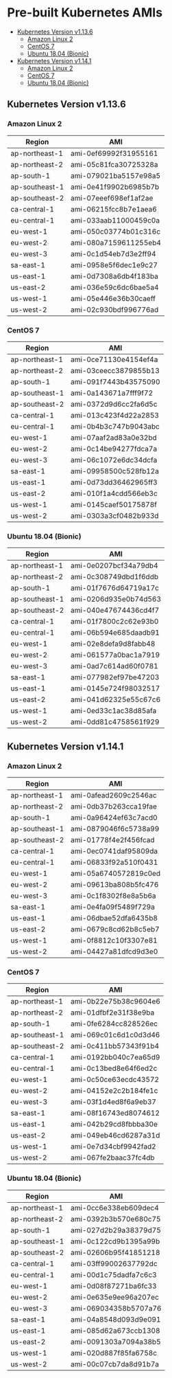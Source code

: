 # Pre-built Kubernetes AMIs  <!-- omit in toc -->

<!-- Below is generated using VSCode yzhang.markdown-all-in-one >

<!-- TOC -->

- [Kubernetes Version v1.13.6](#kubernetes-version-v1136)
  - [Amazon Linux 2](#amazon-linux-2)
  - [CentOS 7](#centos-7)
  - [Ubuntu 18.04 (Bionic)](#ubuntu-1804-bionic)
- [Kubernetes Version v1.14.1](#kubernetes-version-v1141)
  - [Amazon Linux 2](#amazon-linux-2-1)
  - [CentOS 7](#centos-7-1)
  - [Ubuntu 18.04 (Bionic)](#ubuntu-1804-bionic-1)

<!-- TOC -->

## Kubernetes Version v1.13.6

### Amazon Linux 2

| Region         | AMI                   |
| -------------- | --------------------- |
| ap-northeast-1 | ami-0ef69992f31955161 |
| ap-northeast-2 | ami-05c81fca30725328a |
| ap-south-1     | ami-079021ba5157e98a5 |
| ap-southeast-1 | ami-0e41f9902b6985b7b |
| ap-southeast-2 | ami-07eeef698ef1af2ae |
| ca-central-1   | ami-06215fcc8b7e1aea6 |
| eu-central-1   | ami-033aab11000459c0a |
| eu-west-1      | ami-050c03774b01c316c |
| eu-west-2      | ami-080a7159611255eb4 |
| eu-west-3      | ami-0c1d54eb7d3e2ff94 |
| sa-east-1      | ami-0958e5f6dec1e9c27 |
| us-east-1      | ami-0d7308a6db4f183ba |
| us-east-2      | ami-036e59c6dc6bae5a4 |
| us-west-1      | ami-05e446e36b30caeff |
| us-west-2      | ami-02c930bdf996776ad |

### CentOS 7

| Region         | AMI                   |
| -------------- | --------------------- |
| ap-northeast-1 | ami-0ce71130e4154ef4a |
| ap-northeast-2 | ami-03ceecc3879855b13 |
| ap-south-1     | ami-091f7443b43575090 |
| ap-southeast-1 | ami-0a143671a7fff9f72 |
| ap-southeast-2 | ami-0372d9d6cc2fa6d5c |
| ca-central-1   | ami-013c423f4d22a2853 |
| eu-central-1   | ami-0b4b3c747b9043abc |
| eu-west-1      | ami-07aaf2ad83a0e32bd |
| eu-west-2      | ami-0c14be94277fdca7a |
| eu-west-3      | ami-06c1072e6dc34dcfa |
| sa-east-1      | ami-09958500c528fb12a |
| us-east-1      | ami-0d73dd36462965ff3 |
| us-east-2      | ami-010f1a4cdd566eb3c |
| us-west-1      | ami-0145caef50175878f |
| us-west-2      | ami-0303a3cf0482b933d |

### Ubuntu 18.04 (Bionic)

| Region         | AMI                   |
| -------------- | --------------------- |
| ap-northeast-1 | ami-0e0207bcf34a79db4 |
| ap-northeast-2 | ami-0c308749dbd1f6ddb |
| ap-south-1     | ami-01f7676d64719a17c |
| ap-southeast-1 | ami-0206d935e0b74d563 |
| ap-southeast-2 | ami-040e47674436cd4f7 |
| ca-central-1   | ami-01f7800c2c62e93b0 |
| eu-central-1   | ami-06b594e685daadb91 |
| eu-west-1      | ami-02e8defa9d8fabb48 |
| eu-west-2      | ami-061577a0bac1a7919 |
| eu-west-3      | ami-0ad7c614ad60f0781 |
| sa-east-1      | ami-077982ef97be47203 |
| us-east-1      | ami-0145e724f98032517 |
| us-east-2      | ami-041d62325e55c67c6 |
| us-west-1      | ami-0ed33c1ac38d85afa |
| us-west-2      | ami-0dd81c4758561f929 |

## Kubernetes Version v1.14.1

### Amazon Linux 2

| Region         | AMI                   |
| -------------- | --------------------- |
| ap-northeast-1 | ami-0afead2609c2546ac |
| ap-northeast-2 | ami-0db37b263cca19fae |
| ap-south-1     | ami-0a96424ef63c7acd0 |
| ap-southeast-1 | ami-0879046f6c5738a99 |
| ap-southeast-2 | ami-01778f4e2f456fcad |
| ca-central-1   | ami-0ec0741daf95809da |
| eu-central-1   | ami-06833f92a510f0431 |
| eu-west-1      | ami-05a6740572819c0ed |
| eu-west-2      | ami-09613ba808b5fc476 |
| eu-west-3      | ami-0c1f8302f8e8a5b6a |
| sa-east-1      | ami-0e4fa09f5489f729a |
| us-east-1      | ami-06dbae52dfa6435b8 |
| us-east-2      | ami-0679c8cd62b8c5eb7 |
| us-west-1      | ami-0f8812c10f3307e81 |
| us-west-2      | ami-04427a81dfcd9d3e0 |

### CentOS 7

| Region         | AMI                   |
| -------------- | --------------------- |
| ap-northeast-1 | ami-0b22e75b38c9604e6 |
| ap-northeast-2 | ami-01dfbf2e31f38e9ba |
| ap-south-1     | ami-0fe6284cc828526ec |
| ap-southeast-1 | ami-069c01c6d1c0d3d46 |
| ap-southeast-2 | ami-0c411bb57343f91b4 |
| ca-central-1   | ami-0192bb040c7ea65d9 |
| eu-central-1   | ami-0c13bed8e64f6ed2c |
| eu-west-1      | ami-0c50ce63ecdc43572 |
| eu-west-2      | ami-04152e2c2b184fe1c |
| eu-west-3      | ami-03f1d4ed8f6a9eb37 |
| sa-east-1      | ami-08f16743ed8074612 |
| us-east-1      | ami-042b29cd8fbbba30e |
| us-east-2      | ami-049eb46cd6287a31d |
| us-west-1      | ami-0e7d34cbf9942fad2 |
| us-west-2      | ami-067fe2baac37fc4db |

### Ubuntu 18.04 (Bionic)

| Region         | AMI                   |
| -------------- | --------------------- |
| ap-northeast-1 | ami-0cc6e338eb609dec4 |
| ap-northeast-2 | ami-0392b3b570e680c75 |
| ap-south-1     | ami-027d2b29a38379d75 |
| ap-southeast-1 | ami-0c122cd9b1395a99b |
| ap-southeast-2 | ami-02606b95f41851218 |
| ca-central-1   | ami-03ff99002637792dc |
| eu-central-1   | ami-00d1c75dadfa7c6c3 |
| eu-west-1      | ami-0d08f87271ba6fc33 |
| eu-west-2      | ami-0e635e9ee96a207ec |
| eu-west-3      | ami-069034358b5707a76 |
| sa-east-1      | ami-04a8548d093d9e091 |
| us-east-1      | ami-085d62a673ccb1308 |
| us-east-2      | ami-0091303a7094a38b5 |
| us-west-1      | ami-020d887f85fa6758c |
| us-west-2      | ami-00c07cb7da8d91b7a |